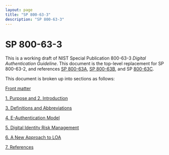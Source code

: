 ```yaml
---
layout: page
title: "SP 800-63-3"
description: "SP 800-63-3"
---
```


# SP 800-63-3

This is a working draft of NIST Special Publication 800-63-3 *Digital Authentication Guideline*. This document is the top-level replacement for SP 800-63-2, and references [SP 800-63A](../sp800-63a/), [SP 800-63B](../sp800-63b/), and SP [800-63C](../sp800-63c/).


This document is broken up into sections as follows:

[Front matter](cover.html)

[1. Purpose and 2. Introduction](sec1_2_introduction.html)

[3. Definitions and Abbreviations ](sec3_definitions.html)

[4. E-Authentication Model](sec4_model.html)

[5. Digital Identity Risk Management](sec5_DIRM.html)

[6. A New Approach to LOA ](sec6_xAL.html)

[7. References](sec7_references.html)

